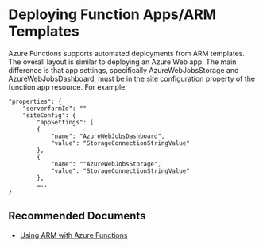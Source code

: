<properties
	pageTitle="Deploying Function Apps/ARM Templates"
	description="Deploying Function Apps/ARM Templates"
	service="microsoft.web"
	resource="functions"
	authors="cts-shrahman, cts-shrahman"
    ms.author="shrahman,Jebrook"
	displayOrder="5"
	selfHelpType="generic"
	supportTopicIds="32630462"
	resourceTags=""
	productPesIds="16072"
	cloudEnvironments="public, Fairfax"
	articleId="63fc3d1c-ebc2-4927-8b22-fd720b4737c5"
/>

# Deploying Function Apps/ARM Templates

Azure Functions supports automated deployments from ARM templates. The overall layout is similar to deploying an Azure Web app. The main difference is that app settings, specifically AzureWebJobsStorage and AzureWebJobsDashboard, must be in the site configuration property of the function app resource. For example:

```
"properties": {
	"serverfarmId": ""
	"siteConfig": {
		"appSettings": [
		{
			"name": "AzureWebJobsDashboard",
			"value": "StorageConnectionStringValue"
		},
		{
			"name": ""AzureWebJobsStorage",
			"value": "StorageConnectionStringValue"
		},
		…..
}
```

## **Recommended Documents**

* [Using ARM with Azure Functions](https://docs.microsoft.com/azure/azure-functions/functions-infrastructure-as-code)<br>




